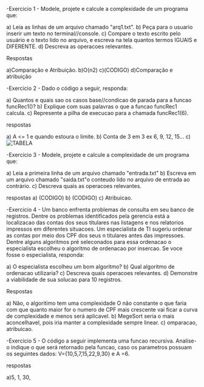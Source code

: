 -Exercicio 1 - Modele, projete e calcule a complexidade de um programa que:

a) Leia as linhas de um arquivo chamado "arq1.txt".
b) Peça para o usuario inserir um texto no terminal//console.
c) Compare o texto escrito pelo usuário e o texto lido no arquivo, e escreva na tela quantos termos IGUAIS e DIFERENTE.
d) Descreva as operacoes relevantes.

Respostas

a)Comparação e Atribuição.
b)O(n2)
c)(CODIGO)
d)Comparação e atribuição


-Exercicio 2 - Dado o código a seguir, responda:

a) Quantos e quais sao os casos base//condicao de parada para a funcao funcRec1()?
b) Explique com suas palavras o que a funcao funcRec1 calcula.
c) Represente a pilha de execucao para a chamada funcRec1(6).

respostas 

a) A <= 1 e quando estoura o limite.
b) Conta de 3 em 3 ex  6, 9, 12, 15...
c)![TABELA](https://user-images.githubusercontent.com/111787841/198113343-d333eba9-3eb4-4a2a-9278-f98fd777d7fe.png)




-Exercicio 3 - Modele, projete e calcule a complexidade de um programa que:

a) Leia a primeira linha de um arquivo chamado "entrada.txt"
b) Escreva em um arquivo chamado "saida.txt"o conteudo lido no arquivo de entrada ao contrário.
c) Descreva quais as operacoes relevantes.

respostas 
a) (CODIGO)
b) (CODIGO)
c) Atribuicao.


-Exercicio 4 - Um banco enfrenta problemas de consulta em seu banco de registros. Dentre os problemas identificados pela gerencia está a 
localizacao das contas dos seus titulares nas listagens e nos relatorios impressos em diferentes situacoes. Um especialista de TI sugeriu ordenar
as contas por meio dos CPF dos seus n titulares antes das impressoes. Dentre alguns algoritmos pré seleconados para essa ordenacao o especialista 
escolheu o algoritmo de ordenacao por insercao. Se voce fosse o especialista, responda:

a) O especialista escolheu um bom algoritmo?
b) Qual algoritmo de ordenacao utilizaria?
c) Descreva quais operacoes relevantes.
d) Demonstre a viabilidade de sua solucao para 10 registros.

Respostas

a) Não, o algoritimo tem uma complexidade O não constante o que faria com que quanto maior 
for o numero de CPF mais crescente vai ficar a curva de complexidade e menos será aplicavel.
b) MegeSort seria o mais aconcelhavel, pois iria manter a complexidade sempre linear. 
c) omparacao, atribuicao.



-Exercicio 5 - O código a seguir implementa uma funcao recursiva. Analise-o indique o que será retornado pela funcao, caso os parametros possuam os seguintes
dados: V={10,5,7,15,22,9,30} e A =6.

respostas 

a)5, 1, 30,
